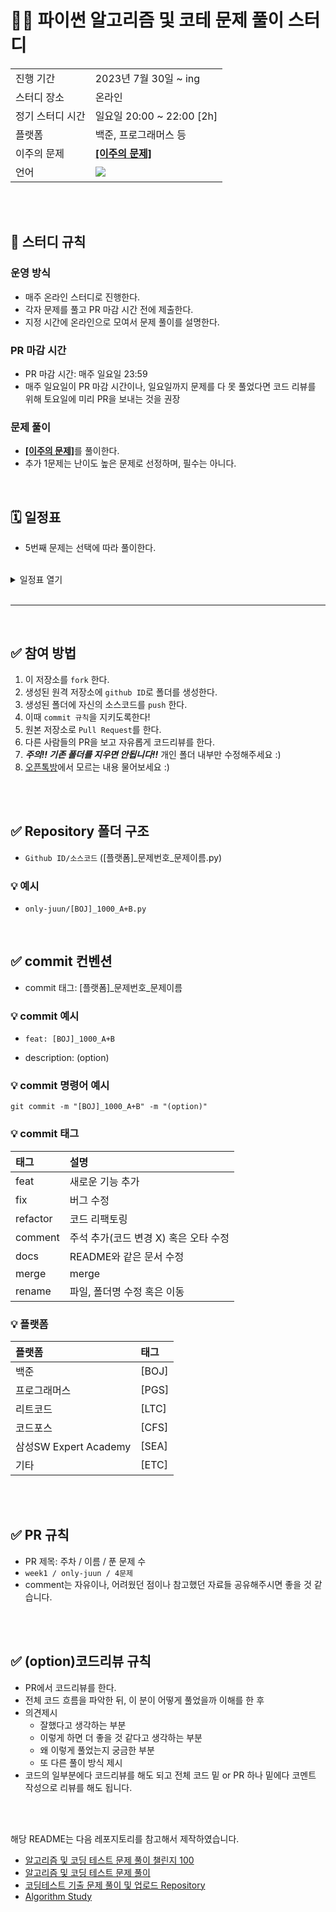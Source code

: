 # 🧑‍💻 파이썬 알고리즘 및 코테 문제 풀이 스터디
<table>
  <tr>
    <td>진행 기간</td>
    <td>2023년 7월 30일 ~ ing </td>
  </tr>
  <tr>
    <td>스터디 장소</td>
    <td>온라인</td>
  </tr>
  <tr>
    <td>정기 스터디 시간</td>
    <td>일요일 20:00 ~ 22:00 [2h] </a></td>
  </tr>
  <tr>
    <td>플랫폼</td>
    <td>백준, 프로그래머스 등</td>
  </tr>
  <tr>
    <td>이주의 문제</td>
    <td><a href="https://github.com/PythonAlgoStudy/Algo_Study/blob/main/picked.md"><b>[이주의 문제]</b></td>
  </tr>
  <tr>
    <td>언어</td>
    <td>
        <img src="https://img.shields.io/badge/Python-3776AB?style=for-the-badge&logo=python&logoColor=white">
    </td>
  </tr>
</table>


<br />
<br />

## 📌 스터디 규칙

### 운영 방식

- 매주 온라인 스터디로 진행한다.
- 각자 문제를 풀고 PR 마감 시간 전에 제출한다.
- 지정 시간에 온라인으로 모여서 문제 풀이를 설명한다.

### PR 마감 시간

- PR 마감 시간: 매주 일요일 23:59
- 매주 일요일이 PR 마감 시간이나, 일요일까지 문제를 다 못 풀었다면 코드 리뷰를 위해 토요일에 미리 PR을 보내는 것을 권장

### 문제 풀이
- <a href="https://github.com/PythonAlgoStudy/Algo_Study/blob/main/picked.md"><b>[이주의 문제]</b></a>를 풀이한다.
- 추가 1문제는 난이도 높은 문제로 선정하며, 필수는 아니다.
<br/>

## 🗓 일정표
- 5번째 문제는 선택에 따라 풀이한다.
<br>
<details>
  <summary>일정표 열기</summary>
 
| 주차 | 날짜 | 문제 유형 | 문제번호 | 문제 | 난이도 | 비고 |
|:---:|:---:|:---:|:---:|:---:|:---:|:---:|
| week2 | 23.07.31 ~ 23.08.06 | 그래프 탐색 | [2468](https://www.acmicpc.net/problem/2468) <br> [1389](https://www.acmicpc.net/problem/1389) <br> [2206](https://www.acmicpc.net/problem/2206) <br> [1103](https://www.acmicpc.net/problem/1103) <br>| <p align=left> [안전 영역](https://www.acmicpc.net/problem/2468) <br> [케빈 베이컨의 6단계 법칙](https://www.acmicpc.net/problem/1389) <br> [벽 부수고 이동하기](https://www.acmicpc.net/problem/2206) <br> [게임](https://www.acmicpc.net/problem/1103) <br> | <img height="20px" width="25px" src="https://static.solved.ac/tier_small/10.svg"/> <br> <img height="20px" width="25px" src="https://static.solved.ac/tier_small/10.svg"/> <br> <img height="20px" width="25px" src="https://static.solved.ac/tier_small/13.svg"/> <br> <img height="20px" width="25px" src="https://static.solved.ac/tier_small/14.svg"/> <br>| <br><br><br><br> |
| week1 | 23.07.28 ~ 23.07.30 | 그래프 탐색 | [7576](https://www.acmicpc.net/problem/7576) <br> [16918](https://www.acmicpc.net/problem/16918) <br> |<p align=left> [토마토](https://www.acmicpc.net/problem/7576) <br> [봄버맨](https://www.acmicpc.net/problem/16918) <br> | <img height="20px" width="25px" src="https://static.solved.ac/tier_small/11.svg"/> <br> <img height="20px" width="25px" src="https://static.solved.ac/tier_small/10.svg"/> <br>| <br><br><br><br> |
  </details>
<br/>

---

<br/>

## ✅ 참여 방법
1. 이 저장소를 `fork` 한다.
2. 생성된 원격 저장소에 `github ID`로 폴더를 생성한다.
3. 생성된 폴더에 자신의 소스코드를 `push` 한다.
4. 이때 `commit 규칙`을 지키도록한다!
5. 원본 저장소로 `Pull Request`를 한다.
6. 다른 사람들의 PR을 보고 자유롭게 코드리뷰를 한다.
7. ***주의!! 기존 폴더를 지우면 안됩니다!!*** 개인 폴더 내부만 수정해주세요 :)
8. [오픈톡방](https://open.kakao.com/o/gWQkZKxf)에서 모르는 내용 물어보세요 :)

<br />
<br />

## ✅ Repository 폴더 구조

- `Github ID/소스코드` ([플랫폼]_문제번호_문제이름.py)

### 💡 예시
- `only-juun/[BOJ]_1000_A+B.py`

<br/>

## ✅ commit 컨벤션
- commit 태그: [플랫폼]_문제번호_문제이름

### 💡 commit 예시

- `feat: [BOJ]_1000_A+B`

- description: (option)

### 💡 commit 명령어 예시
```
git commit -m "[BOJ]_1000_A+B" -m "(option)"
```

### 💡 commit 태그

| 태그       | 설명                   |
|:---------|:------------------------|
| feat     | 새로운 기능 추가 |
| fix      | 버그 수정 |
| refactor | 코드 리팩토링 |
| comment  | 주석 추가(코드 변경 X) 혹은 오타 수정 |
| docs     | README와 같은 문서 수정 |
| merge    | merge |
| rename   | 파일, 폴더명 수정 혹은 이동 |

### 💡 플랫폼

| 플랫폼    | 태그  |
|:-------|:----|
| 백준     | [BOJ] |
| 프로그래머스 | [PGS] |
| 리트코드   | [LTC] |
| 코드포스   | [CFS] |
| 삼성SW Expert Academy   | [SEA] |
| 기타   | [ETC] |

<br />
<br />

## ✅ PR 규칙
- PR 제목: 주차 / 이름 / 푼 문제 수
-  ```week1 / only-juun / 4문제 ```
-  comment는 자유이나, 어려웠던 점이나 참고했던 자료들 공유해주시면 좋을 것 같습니다.

<br />
<br />

## ✅ (option)코드리뷰 규칙
- PR에서 코드리뷰를 한다.
- 전체 코드 흐름을 파악한 뒤, 이 분이 어떻게 풀었을까 이해를 한 후 
- 의견제시
  -   잘했다고 생각하는 부분
  -   이렇게 하면 더 좋을 것 같다고 생각하는 부분
  -   왜 이렇게 풀었는지 궁금한 부분
  -   또 다른 풀이 방식 제시
- 코드의 일부분에다 코드리뷰를 해도 되고 전체 코드 밑 or PR 하나 밑에다 코멘트 작성으로 리뷰를 해도 됩니다.

<br />
<br />

해당 README는 다음 레포지토리를 참고해서 제작하였습니다.

- [알고리즘 및 코딩 테스트 문제 풀이 챌린지 100](https://github.com/ellynhan/challenge100-codingtest-study)
- [알고리즘 및 코딩 테스트 문제 풀이](https://github.com/Seongho0503/Algo_Study)
- [코딩테스트 기출 문제 풀이 및 업로드 Repository](https://github.com/CodeTest-StudyGroup/Code-Test-Study)
- [Algorithm Study](https://github.com/b1urrrr/Algorithm-Study)
